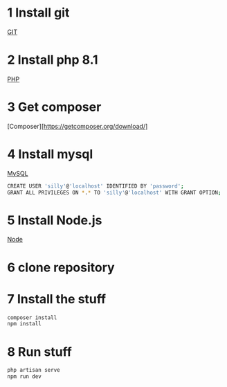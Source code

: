 # 1 Install git
[GIT](https://git-scm.com/)

# 2 Install php 8.1
[PHP](https://www.geeksforgeeks.org/how-to-install-php-in-windows-10/)

# 3 Get composer
[Composer][https://getcomposer.org/download/]

# 4 Install mysql
[MySQL](https://dev.mysql.com/downloads/mysql/)

```bash
CREATE USER 'silly'@'localhost' IDENTIFIED BY 'password';
GRANT ALL PRIVILEGES ON *.* TO 'silly'@'localhost' WITH GRANT OPTION;
```

# 5 Install Node.js
[Node](https://nodejs.org/en/download)

# 6 clone repository

# 7 Install the stuff
```bash
composer install
npm install
```

# 8 Run stuff
```bash
php artisan serve
npm run dev
```